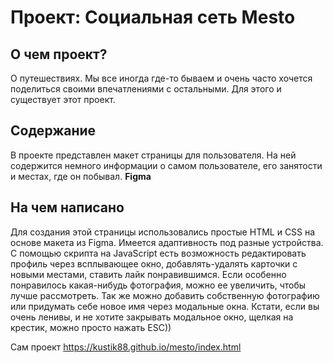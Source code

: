# Проект: Социальная сеть Mesto

## О чем проект?

О путешествиях. Мы все иногда где-то бываем и очень часто хочется поделиться своими впечатлениями с остальными. Для этого и существует этот проект.

## Содержание

В проекте представлен макет страницы для пользователя. На ней содержится немного информации о самом пользователе, его занятости и местах, где он побывал.
**Figma**

## На чем написано

Для создания этой страницы использовались простые HTML и CSS на основе макета из Figma. Имеется адаптивность под разные устройства. С помощью скрипта на JavaScript есть возможность редактировать профиль через всплывающее окно, добавлять-удалять карточки с новыми местами, ставить лайк понравившимся. Если особенно понравилось какая-нибудь фотография, можно ее увеличить, чтобы лучше рассмотреть. Так же можно добавить собственную фотографию или придумать себе новое имя через модальные окна. Кстати, если вы очень ленивы, и не хотите закрывать модальное окно, щелкая на крестик, можно просто нажать ESC))


 Сам проект  https://kustik88.github.io/mesto/index.html
